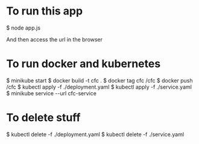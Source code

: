 # To run this app

$ node app.js

And then access the url in the browser

# To run docker and kubernetes
$ minikube start
$ docker build -t cfc .
$ docker tag cfc <dockerID>/cfc
$ docker push <dockerID>/cfc
$ kubectl apply -f ./deployment.yaml
$ kubectl apply -f ./service.yaml
$ minikube service --url cfc-service

# To delete stuff
$ kubectl delete -f ./deployment.yaml
$ kubectl delete -f ./service.yaml